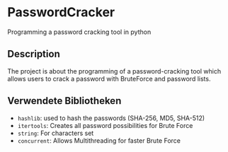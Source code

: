# PasswordCracker
Programming a password cracking tool in python

## Description

The project is about the programming of a password-cracking tool which allows users to crack a password with BruteForce and password lists.

## Verwendete Bibliotheken
- `hashlib`: used to hash the passwords (SHA-256, MD5, SHA-512)
- `itertools`: Creates all password possibilities for Brute Force
- `string`: For characters set
- `concurrent`: Allows Multithreading for faster Brute Force
